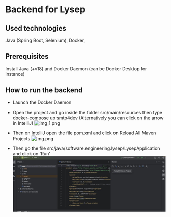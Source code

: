 # Backend for Lysep

## Used technologies

Java (Spring Boot, Selenium), Docker, 

## Prerequisites

Install Java (+v18) and Docker Daemon (can be Docker Desktop for instance)

## How to run the backend

- Launch the Docker Daemon
- Open the project and go inside the folder src/main/resources then type docker-compose up smtp4dev
  (Alternatively you can click on the arrow in IntelliJ)
  ![img_1.png](imagesReadme/img_1.png)

- Then on IntelliJ open the file pom.xml and click on Reload All Maven Projects
![img.png](imagesReadme/img.png)

- Then go the file src/java/software.engineering.lysep/LysepApplication and click on 'Run'
![img2.png](imagesReadme/img2.png)